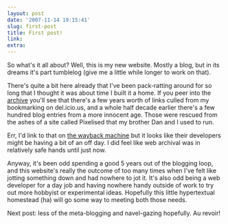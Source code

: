 ```yaml
---
layout: post
date: '2007-11-14 19:15:41'
slug: first-post
title: First post!
link: 
extra: 
---
```


So what's it all about? Well, this is my new website. Mostly a blog, but in its dreams it's part tumblelog (give me a little while longer to work on that).

There's quite a bit here already that I've been pack-ratting around for so long that I thought it was about time I built it a home. If you peer into the [archive](http://matt.tarbit.org/archive/) you'll see that there's a few years worth of links culled from my bookmarking on del.icio.us, and a whole half decade earlier there's a few hundred blog entries from a more innocent age. Those were rescued from the ashes of a site called Pixelised that my brother Dan and I used to run.

Err, I'd link to that on [the wayback machine](http://www.archive.org) but it looks like their developers might be having a bit of an off day. I did feel like web archival was in relatively safe hands until just now.

Anyway, it's been odd spending a good 5 years out of the blogging loop, and this website's really the outcome of too many times when I've felt like jotting something down and had nowhere to jot it. It's also odd being a web developer for a day job and having nowhere handy outside of work to try out more hobbyist or experimental ideas. Hopefully this little hypertextual homestead (ha) will go some way to meeting both those needs.

Next post: less of the meta-blogging and navel-gazing hopefully. Au revoir!